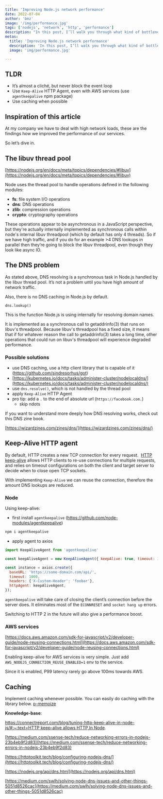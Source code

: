 ```yaml
---
title: 'Improving Node.js network performance'
date: 2022-07-04
author: 'bmz'
image: '/img/performance.jpg'
tags: ['nodejs', 'network', 'http', 'performance']
description: "In this post, I’ll walk you through what kind of bottlenecks I've found under high load, and how to address them."
metas:
  title: 'Improving Node.js network performance'
  description: 'In this post, I’ll walk you through what kind of bottlenecks I've found under high load, and how to address them.'
  image: 'img/performance.jpg'

---
```


## TLDR

- It’s almost a cliché, but never block the event loop
- Use `Keep-Alive` HTTP Agent, even with AWS services (use `agentkeepalive` npm package)
- Use caching when possible

## Inspiration of this article

At my company we have to deal with high network loads, these are the findings how we improved the performance of our services.

So let’s dive in.

## The libuv thread pool

[https://nodejs.org/en/docs/meta/topics/dependencies/#libuv](https://nodejs.org/en/docs/meta/topics/dependencies/#libuv)

Node uses the thread pool to handle operations defined in the following modules:

- **fs**: file system I/O operations
- **dns**: DNS operations
- **zlib**: compression operations
- **crypto**: cryptography operations

These operations appear to be asynchronous in a JavaScript perspective, but they're actually internally implemented as synchronous calls within node's internal libuv threadpool (which by default has only 4 threads). So if we have high traffic, and if you do for an example >4 DNS lookups in parallel then they’re going to block the libuv threadpool, even though they look like async IO.

## The DNS problem

As stated above, DNS resolving is a synchronous task in Node.js handled by the libuv thread pool. It’s not a problem until you have high amount of network traffic. 

Also, there is no DNS caching in Node.js by default.

`dns.lookup()`

This is the function Node.js is using internally for resolving domain names.

It is implemented as a synchronous call to getaddrinfo(3) that runs on libuv's threadpool. Because libuv's threadpool has a fixed size, it means that if for whatever reason the call to getaddrinfo(3) takes a long time, other operations that could run on libuv's threadpool will experience degraded performance.

### Possible solutions

- use DNS caching, use a http client library that is capable of it (https://github.com/sindresorhus/got)
- [https://kubernetes.io/docs/tasks/administer-cluster/nodelocaldns/](https://kubernetes.io/docs/tasks/administer-cluster/nodelocaldns/)
- use `dns.resolve()`, which is not handled by the thread pool
- apply `Keep-Alive` HTTP Agent
- pro tip: add a `.` to the end of absolute url (`https://facebook.com.`)
    - skip ndots

If you want to understand more deeply how DNS resolving works, check out this DNS zine book.

[https://wizardzines.com/zines/dns/](https://wizardzines.com/zines/dns/)

## Keep-Alive HTTP agent

By default, HTTP creates a new TCP connection for every request.  [HTTP keep-alive](https://en.wikipedia.org/wiki/HTTP_persistent_connection)
allows HTTP clients to re-use connections for multiple requests, and relies on timeout configurations on both the client and target server to decide when to close open TCP sockets.

With implementing `Keep-Alive` we can reuse the connection, therefore the amount DNS lookups are reduced.

### Node

Using keep-alive:

- first install `agentkeepalive` (https://github.com/node-modules/agentkeepalive)

```js
npm i agentkeepalive
```

- apply agent to axios

```js
import KeepAliveAgent from 'agentkeepalive'

const keepAliveAgent = new KeepAliveAgent({ keepAlive: true, timeout: 10000 })

const instance = axios.create({
  baseURL: 'https://some-domain.com/api/',
  timeout: 1000,
  headers: {'X-Custom-Header': 'foobar'},
  httpAgent: keepAliveAgent,
});
```

`agentkeepalive` will take care of closing the client’s connection before the server does. It eliminates most of the `ECONNRESET` and `socket hang up` errors.

Switching to HTTP 2 in the future will also give a performance boost.

### AWS services

[https://docs.aws.amazon.com/sdk-for-javascript/v2/developer-guide/node-reusing-connections.html](https://docs.aws.amazon.com/sdk-for-javascript/v2/developer-guide/node-reusing-connections.html)

Enabling keep-alive for AWS services is very simple. Just add `AWS_NODEJS_CONNECTION_REUSE_ENABLED=1` env to the service.

Since it is enabled, P99 latency rarely go above 100ms towards AWS.

## Caching

Implement caching whenever possible. You can easily do caching with the library below.
[p-memoize](https://www.npmjs.com/package/p-memoize)


**Knowledge-base**:

[https://connectreport.com/blog/tuning-http-keep-alive-in-node-js/#:~:text=HTTP keep-alive allows HTTP,In Node](https://connectreport.com/blog/tuning-http-keep-alive-in-node-js/#:~:text=HTTP%20keep%2Dalive%20allows%20HTTP,In%20Node).

[https://medium.com/ssense-tech/reduce-networking-errors-in-nodejs-23b4eb9f2d83](https://medium.com/ssense-tech/reduce-networking-errors-in-nodejs-23b4eb9f2d83)

[https://httptoolkit.tech/blog/configuring-nodejs-dns/](https://httptoolkit.tech/blog/configuring-nodejs-dns/)

[https://nodejs.org/api/dns.html](https://nodejs.org/api/dns.html)

[https://medium.com/swlh/solving-node-dns-issues-and-other-things-5051d8526cac](https://medium.com/swlh/solving-node-dns-issues-and-other-things-5051d8526cac)
